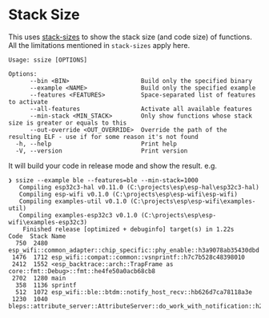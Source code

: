# Stack Size

This uses [stack-sizes](https://crates.io/crates/stack-sizes) to show the stack size (and code size) of functions. All the limitations mentioned in `stack-sizes` apply here.

```
Usage: ssize [OPTIONS]

Options:
      --bin <BIN>                    Build only the specified binary
      --example <NAME>               Build only the specified example
      --features <FEATURES>          Space-separated list of features to activate
      --all-features                 Activate all available features
      --min-stack <MIN_STACK>        Only show functions whose stack size is greater or equals to this
      --out-override <OUT_OVERRIDE>  Override the path of the resulting ELF - use if for some reason it's not found
  -h, --help                         Print help
  -V, --version                      Print version
```

It will build your code in release mode and show the result. e.g.
```
❯ ssize --example ble --features=ble --min-stack=1000
   Compiling esp32c3-hal v0.11.0 (C:\projects\esp\esp-hal\esp32c3-hal)
   Compiling esp-wifi v0.1.0 (C:\projects\esp\esp-wifi\esp-wifi)
   Compiling examples-util v0.1.0 (C:\projects\esp\esp-wifi\examples-util)
   Compiling examples-esp32c3 v0.1.0 (C:\projects\esp\esp-wifi\examples-esp32c3)
    Finished release [optimized + debuginfo] target(s) in 1.22s
Code  Stack Name
  750  2480 esp_wifi::common_adapter::chip_specific::phy_enable::h3a9078ab35430dbd
 1476  1712 esp_wifi::compat::common::vsnprintf::h7c7b528c48398010
 2412  1552 <esp_backtrace::arch::TrapFrame as core::fmt::Debug>::fmt::he4fe50a0acb68cb8
 2702  1280 main
  358  1136 sprintf
  512  1072 esp_wifi::ble::btdm::notify_host_recv::hb626d7ca78118a3e
 1230  1040 bleps::attribute_server::AttributeServer::do_work_with_notification::h2c790f15e3d7dcd0
```
